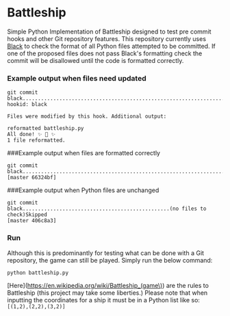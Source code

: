 # Battleship
Simple Python Implementation of Battleship designed to test pre commit hooks and other Git repository features. This repository currently uses [Black](https://github.com/psf/black#version-control-integration) to check the format of all Python files attempted to be committed. If one of the proposed files does not pass Black's formatting check the commit will be disallowed until the code is formatted correctly.

### Example output when files need updated
```
git commit
black....................................................................Failed
hookid: black

Files were modified by this hook. Additional output:

reformatted battleship.py
All done! ✨ 🍰 ✨
1 file reformatted.
```

###Example output when files are formatted correctly
```
git commit
black....................................................................Passed
[master 66324bf]
```
###Example output when Python files are unchanged
```
git commit
black................................................(no files to check)Skipped
[master 406c8a3]
```

### Run
Although this is predominantly for testing what can be done with a Git repository, the game can still be played. Simply run the below command:

```python battleship.py```

[Here](https://en.wikipedia.org/wiki/Battleship_(game\)) are the rules to Battleship (this project may take some liberties.) Please note that when inputting the coordinates for a ship it must be in a Python list like so: 
```[(1,2),(2,2),(3,2)]```
